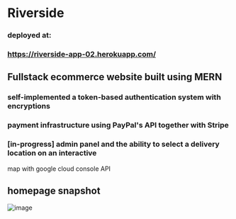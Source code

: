 # Riverside

### deployed at:

### https://riverside-app-02.herokuapp.com/

## Fullstack ecommerce website built using MERN

### self-implemented a token-based authentication system with encryptions

### payment infrastructure using PayPal's API together with Stripe

### [in-progress] admin panel and the ability to select a delivery location on an interactive

map with google cloud console API

## homepage snapshot

![image](https://user-images.githubusercontent.com/63427503/208351250-3352fa31-ef97-4942-b042-67be924d8300.png)
